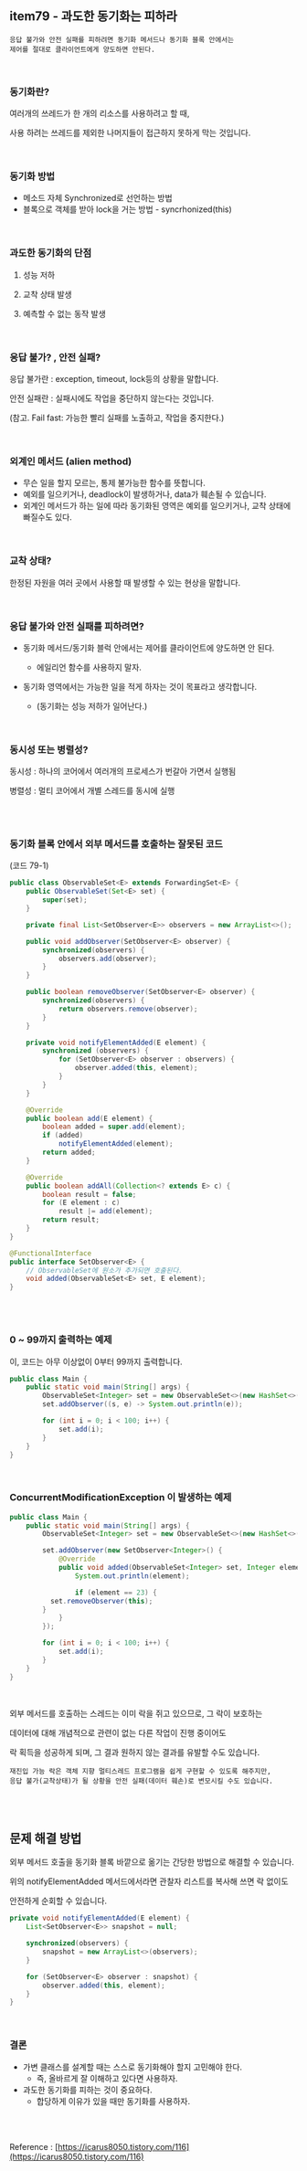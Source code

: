## item79 - 과도한 동기화는 피하라

```
응답 불가와 안전 실패를 피하려면 동기화 메서드나 동기화 블록 안에서는 
제어를 절대로 클라이언트에게 양도하면 안된다.
```

<br/>

### 동기화란?

여러개의 쓰레드가 한 개의 리소스를 사용하려고 할 때,

사용 하려는 쓰레드를 제외한 나머지들이 접근하지 못하게 막는 것입니다.

<br/>

### 동기화 방법

- 메소드 자체 Synchronized로 선언하는 방법
- 블록으로 객체를 받아 lock을 거는 방법 - syncrhonized(this)

<br/>

### 과도한 동기화의 단점

1. 성능 저하 

2. 교착 상태 발생 

3. 예측할 수 없는 동작 발생

<br/>

### 응답 불가? , 안전 실패?

응답 불가란 : exception, timeout, lock등의 상황을 말합니다.

안전 실패란 : 실패시에도 작업을 중단하지 않는다는 것입니다.

(참고. Fail fast: 가능한 빨리 실패를 
노출하고, 작업을 중지한다.)

<br/>

### 외계인 메서드 (alien method)

- 무슨 일을 할지 모르는, 통제 불가능한 함수를 뜻합니다.
- 예외를 일으키거나, deadlock이 발생하거나, data가 훼손될 수 있습니다.
- 외계인 메서드가 하는 일에 따라 동기화된 영역은 예외를 일으키거나, 교착 상태에 빠질수도 있다.
    
<br/>    

### 교착 상태?

한정된 자원을 여러 곳에서 사용할 때 발생할 수 있는 현상을 말합니다.

<br/>

### 응답 불가와 안전 실패를 피하려면?

- 동기화 메서드/동기화 블럭 안에서는 제어를 클라이언트에 양도하면 안 된다.

    - 에일리언 함수를 사용하지 말자.

- 동기화 영역에서는 가능한 일을 적게 하자는 것이 목표라고 생각합니다.
    - (동기화는 성능 저하가 일어난다.)

<br/>

### 동시성 또는 병렬성?

동시성 : 하나의 코어에서 여러개의 프로세스가 번갈아 가면서 실행됨

병렬성 : 멀티 코어에서 개별 스레드를 동시에 실행

<br/><br/>

### 동기화 블록 안에서 외부 메서드를 호출하는 잘못된 코드

(코드 79-1)

```java
public class ObservableSet<E> extends ForwardingSet<E> {
    public ObservableSet(Set<E> set) {
        super(set);
    }

    private final List<SetObserver<E>> observers = new ArrayList<>();

    public void addObserver(SetObserver<E> observer) {
        synchronized(observers) {
            observers.add(observer);
        }
    }

    public boolean removeObserver(SetObserver<E> observer) {
        synchronized(observers) {
            return observers.remove(observer);
        }
    }

    private void notifyElementAdded(E element) {
        synchronized (observers) {
            for (SetObserver<E> observer : observers) {
                observer.added(this, element);
            }
        }
    }

    @Override
    public boolean add(E element) {
        boolean added = super.add(element);
        if (added)
            notifyElementAdded(element);
        return added;
    }

    @Override
    public boolean addAll(Collection<? extends E> c) {
        boolean result = false;
        for (E element : c)
            result |= add(element);
        return result;
    }
}
```

```java
@FunctionalInterface
public interface SetObserver<E> {
    // ObservableSet에 원소가 추가되면 호출된다.
    void added(ObservableSet<E> set, E element);
}
```

<br/><br/>

### 0 ~ 99까지 출력하는 예제

이, 코드는 아무 이상없이 0부터 99까지 출력합니다.

```java
public class Main {
    public static void main(String[] args) {
        ObservableSet<Integer> set = new ObservableSet<>(new HashSet<>());
        set.addObserver((s, e) -> System.out.println(e));

        for (int i = 0; i < 100; i++) {
            set.add(i);
        }
    }
}
```

<br/>

### ConcurrentModificationException 이 발생하는 예제

```java
public class Main {
    public static void main(String[] args) {
        ObservableSet<Integer> set = new ObservableSet<>(new HashSet<>());

        set.addObserver(new SetObserver<Integer>() {
            @Override
            public void added(ObservableSet<Integer> set, Integer element) {
                System.out.println(element);

                if (element == 23) {
		  set.removeObserver(this);
		}
            }
        });

        for (int i = 0; i < 100; i++) {
            set.add(i);
        }
    }
}
```

<br/>

외부 메서드를 호출하는 스레드는 이미 락을 쥐고 있으므로, 그 락이 보호하는 

데이터에 대해 개념적으로 관련이 없는 다른 작업이 진행 중이어도 

락 획득을 성공하게 되며, 그 결과 원하지 않는 결과를 유발할 수도 있습니다.

```
재진입 가능 락은 객체 지향 멀티스레드 프로그램을 쉽게 구현할 수 있도록 해주지만, 
응답 불가(교착상태)가 될 상황을 안전 실패(데이터 훼손)로 변모시킬 수도 있습니다.
```

<br/><br/>

## 문제 해결 방법

외부 메서드 호출을 동기화 블록 바깥으로 옮기는 간당한 방법으로 해결할 수 있습니다. 

위의 notifyElementAdded 메서드에서라면 관찰자 리스트를 복사해 쓰면 락 없이도 

안전하게 순회할 수 있습니다.

```java
private void notifyElementAdded(E element) {
    List<SetObserver<E>> snapshot = null;

    synchronized(observers) {
        snapshot = new ArrayList<>(observers);
    }

    for (SetObserver<E> observer : snapshot) {
        observer.added(this, element);
    }
}
```

<br/>

### 결론

- 가변 클래스를 설계할 때는 스스로 동기화해야 할지 고민해야 한다.
    - 즉, 올바르게 잘 이해하고 있다면 사용하자.
- 과도한 동기화를 피하는 것이 중요하다.
    - 합당하게 이유가 있을 때만 동기화를 사용하자.

<br/><br/>

Reference : [https://icarus8050.tistory.com/116](https://icarus8050.tistory.com/116)

